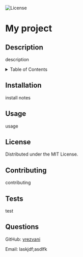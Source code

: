 
![License](https://img.shields.io/badge/license-MIT%20License-brightgreen)

# My project

## Description

description

<details>
  <summary>Table of Contents</summary>
  <ol>
    <li><a href="#installation">Installation</a></li>
    <li><a href="#usage">Usage</a></li>
    <li><a href="#license">License</a></li>
    <li><a href="#contributing">Contributing</a></li>
    <li><a href="#tests">Tests</a></li>
    <li><a href="#questions">Questions</a></li>
  </ol>
</details>

## Installation

install notes

## Usage

usage

## License

Distributed under the MIT License.

## Contributing

contributing

## Tests

test

## Questions

GitHub: [yrezvani](https://github.com/yrezvani)

Email: laskjdf;asdlfk
